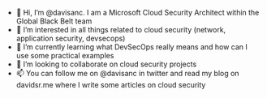 - 👋 Hi, I’m @davisanc. I am a Microsoft Cloud Security Architect within the Global Black Belt team
- 👀 I’m interested in all things related to cloud security (network, application security, devsecops)
- 🌱 I’m currently learning what DevSecOps really means and how can I use some practical examples 
- 💞️ I’m looking to collaborate on cloud security projects
- 📫 You can follow me on @davisanc in twitter and read my blog on davidsr.me where I write some articles on cloud security

<!---
davisanc/davisanc is a ✨ special ✨ repository because its `README.md` (this file) appears on your GitHub profile.
You can click the Preview link to take a look at your changes.
--->
